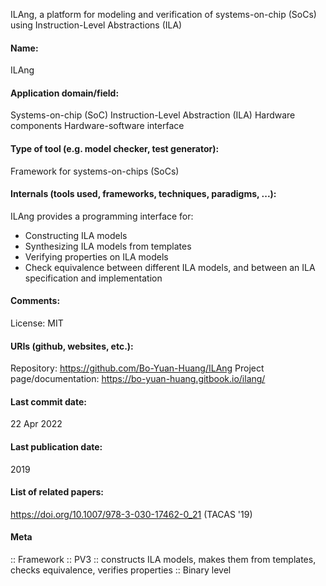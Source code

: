 ILAng, a platform for modeling and verification of systems-on-chip (SoCs) using Instruction-Level Abstractions (ILA)

#### Name:
ILAng

#### Application domain/field:
Systems-on-chip (SoC)
Instruction-Level Abstraction (ILA)
Hardware components
Hardware-software interface

#### Type of tool (e.g. model checker, test generator):
Framework for systems-on-chips (SoCs)

#### Internals (tools used, frameworks, techniques, paradigms, ...):
ILAng provides a programming interface for:
- Constructing ILA models
- Synthesizing ILA models from templates
- Verifying properties on ILA models
- Check equivalence between different ILA models, and between an ILA specification and implementation

#### Comments:
License: MIT

#### URIs (github, websites, etc.):
Repository: https://github.com/Bo-Yuan-Huang/ILAng
Project page/documentation: https://bo-yuan-huang.gitbook.io/ilang/

#### Last commit date:
22 Apr 2022

#### Last publication date:
2019

#### List of related papers:
https://doi.org/10.1007/978-3-030-17462-0_21 (TACAS '19)

#### Meta
:: Framework
:: PV3 :: constructs ILA models, makes them from templates, checks equivalence, verifies properties
:: Binary level